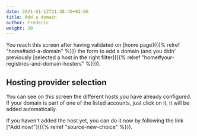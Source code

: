 ```yaml
---
date: 2021-01-12T21:38:49+02:00
title: Add a domain
author: Frederic
weight: 20
---
```


You reach this screen after having validated on [home page]({{% relref "home#add-a-domain" %}}) the form to add a domain (and you didn' previously [selected a host in the right filter]({{% relref "home#your-registries-and-domain-hosters" %}})).

## Hosting provider selection

You can see on this screen the different hosts you have already configured.
If your domain is part of one of the listed accounts, just click on it, it will be added automatically.

If you haven't added the host yet, you can do it now by following the link ["Add now!"]({{% relref "source-new-choice" %}}).
